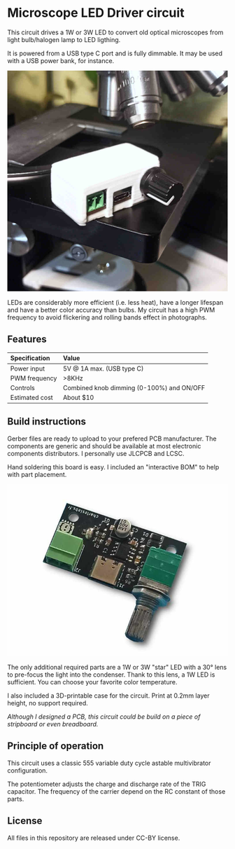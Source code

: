 # Microscope LED Driver circuit

This circuit drives a 1W or 3W LED to convert old optical microscopes from light bulb/halogen lamp to LED ligthing.

It is powered from a USB type C port and is fully dimmable. It may be used with a USB power bank, for instance.

![LED dimming circuit in its 3D printed enclosure](pictures/led_circuit_enclosure.jpg)

LEDs are considerably more efficient (i.e. less heat), have a longer lifespan and have a better color accuracy than bulbs. My circuit has a high PWM frequency to avoid flickering and rolling bands effect in photographs.

## Features

| Specification  | Value                                     |
|:---------------|:------------------------------------------|
| Power input    | 5V @ 1A max. (USB type C)                 |
| PWM frequency  | >8KHz                                     |
| Controls       | Combined knob dimming (0-100%) and ON/OFF |
| Estimated cost | About $10                                 |


## Build instructions

Gerber files are ready to upload to your prefered PCB manufacturer. The components are generic and should be available at most electronic components distributors. I personally use JLCPCB and LCSC.

Hand soldering this board is easy. I included an "interactive BOM" to help with part placement.

![This project's PCB fully assembled](pictures/pcb.jpg)

The only additional required parts are a 1W or 3W "star" LED with a 30° lens to pre-focus the light into the condenser. Thank to this lens, a 1W LED is sufficient. You can choose your favorite color temperature.

I also included a 3D-printable case for the circuit. Print at 0.2mm layer height, no support required.

*Although I designed a PCB, this circuit could be build on a piece of stripboard or even breadboard.*

## Principle of operation

This circuit uses a classic 555 variable duty cycle astable multivibrator configuration.

The potentiometer adjusts the charge and discharge rate of the TRIG capacitor. The frequency of the carrier depend on the RC constant of those parts.

## License

All files in this repository are released under CC-BY license.
